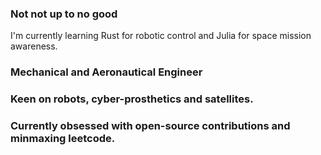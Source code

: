 ### Not not up to no good

I'm currently learning Rust for robotic control and Julia for space mission awareness.

### Mechanical and Aeronautical Engineer

### Keen on robots, cyber-prosthetics and satellites.

### Currently obsessed with open-source contributions and minmaxing leetcode.

<!--
**musbahi-git/musbahi-git** is a ✨ _special_ ✨ repository because its `README.md` (this file) appears on your GitHub profile.

Here are some ideas to get you started:

- 🔭 I’m currently working on ...
- 🌱 I’m currently learning ...
- 👯 I’m looking to collaborate on ...
- 🤔 I’m looking for help with ...
- 💬 Ask me about ...
- 📫 How to reach me: ...
- 😄 Pronouns: ...
- ⚡ Fun fact: ...
-->
